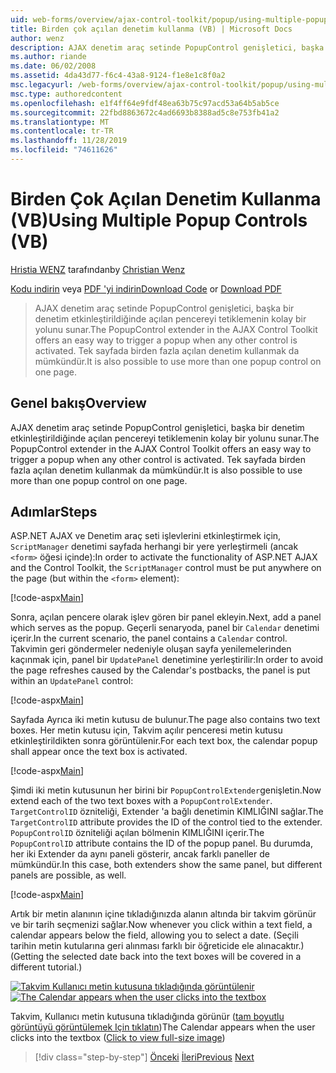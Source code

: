 ```yaml
---
uid: web-forms/overview/ajax-control-toolkit/popup/using-multiple-popup-controls-vb
title: Birden çok açılan denetim kullanma (VB) | Microsoft Docs
author: wenz
description: AJAX denetim araç setinde PopupControl genişletici, başka bir denetim etkinleştirildiğinde açılan pencereyi tetiklemenin kolay bir yolunu sunar. Ayrıca, d... kullanımı da mümkündür.
ms.author: riande
ms.date: 06/02/2008
ms.assetid: 4da43d77-f6c4-43a8-9124-f1e8e1c8f0a2
msc.legacyurl: /web-forms/overview/ajax-control-toolkit/popup/using-multiple-popup-controls-vb
msc.type: authoredcontent
ms.openlocfilehash: e1f4ff64e9fdf48ea63b75c97acd53a64b5ab5ce
ms.sourcegitcommit: 22fbd8863672c4ad6693b8388ad5c8e753fb41a2
ms.translationtype: MT
ms.contentlocale: tr-TR
ms.lasthandoff: 11/28/2019
ms.locfileid: "74611626"
---
```

# <a name="using-multiple-popup-controls-vb"></a><span data-ttu-id="e542e-104">Birden Çok Açılan Denetim Kullanma (VB)</span><span class="sxs-lookup"><span data-stu-id="e542e-104">Using Multiple Popup Controls (VB)</span></span>

<span data-ttu-id="e542e-105">[Hristia WENZ](https://github.com/wenz) tarafından</span><span class="sxs-lookup"><span data-stu-id="e542e-105">by [Christian Wenz](https://github.com/wenz)</span></span>

<span data-ttu-id="e542e-106">[Kodu indirin](https://download.microsoft.com/download/9/3/f/93f8daea-bebd-4821-833b-95205389c7d0/PopupControl1.vb.zip) veya [PDF 'yi indirin](https://download.microsoft.com/download/2/d/c/2dc10e34-6983-41d4-9c08-f78f5387d32b/popupcontrol1VB.pdf)</span><span class="sxs-lookup"><span data-stu-id="e542e-106">[Download Code](https://download.microsoft.com/download/9/3/f/93f8daea-bebd-4821-833b-95205389c7d0/PopupControl1.vb.zip) or [Download PDF](https://download.microsoft.com/download/2/d/c/2dc10e34-6983-41d4-9c08-f78f5387d32b/popupcontrol1VB.pdf)</span></span>

> <span data-ttu-id="e542e-107">AJAX denetim araç setinde PopupControl genişletici, başka bir denetim etkinleştirildiğinde açılan pencereyi tetiklemenin kolay bir yolunu sunar.</span><span class="sxs-lookup"><span data-stu-id="e542e-107">The PopupControl extender in the AJAX Control Toolkit offers an easy way to trigger a popup when any other control is activated.</span></span> <span data-ttu-id="e542e-108">Tek sayfada birden fazla açılan denetim kullanmak da mümkündür.</span><span class="sxs-lookup"><span data-stu-id="e542e-108">It is also possible to use more than one popup control on one page.</span></span>

## <a name="overview"></a><span data-ttu-id="e542e-109">Genel bakış</span><span class="sxs-lookup"><span data-stu-id="e542e-109">Overview</span></span>

<span data-ttu-id="e542e-110">AJAX denetim araç setinde PopupControl genişletici, başka bir denetim etkinleştirildiğinde açılan pencereyi tetiklemenin kolay bir yolunu sunar.</span><span class="sxs-lookup"><span data-stu-id="e542e-110">The PopupControl extender in the AJAX Control Toolkit offers an easy way to trigger a popup when any other control is activated.</span></span> <span data-ttu-id="e542e-111">Tek sayfada birden fazla açılan denetim kullanmak da mümkündür.</span><span class="sxs-lookup"><span data-stu-id="e542e-111">It is also possible to use more than one popup control on one page.</span></span>

## <a name="steps"></a><span data-ttu-id="e542e-112">Adımlar</span><span class="sxs-lookup"><span data-stu-id="e542e-112">Steps</span></span>

<span data-ttu-id="e542e-113">ASP.NET AJAX ve Denetim araç seti işlevlerini etkinleştirmek için, `ScriptManager` denetimi sayfada herhangi bir yere yerleştirmeli (ancak `<form>` öğesi içinde):</span><span class="sxs-lookup"><span data-stu-id="e542e-113">In order to activate the functionality of ASP.NET AJAX and the Control Toolkit, the `ScriptManager` control must be put anywhere on the page (but within the `<form>` element):</span></span>

[!code-aspx[Main](using-multiple-popup-controls-vb/samples/sample1.aspx)]

<span data-ttu-id="e542e-114">Sonra, açılan pencere olarak işlev gören bir panel ekleyin.</span><span class="sxs-lookup"><span data-stu-id="e542e-114">Next, add a panel which serves as the popup.</span></span> <span data-ttu-id="e542e-115">Geçerli senaryoda, panel bir `Calendar` denetimi içerir.</span><span class="sxs-lookup"><span data-stu-id="e542e-115">In the current scenario, the panel contains a `Calendar` control.</span></span> <span data-ttu-id="e542e-116">Takvimin geri göndermeler nedeniyle oluşan sayfa yenilemelerinden kaçınmak için, panel bir `UpdatePanel` denetimine yerleştirilir:</span><span class="sxs-lookup"><span data-stu-id="e542e-116">In order to avoid the page refreshes caused by the Calendar's postbacks, the panel is put within an `UpdatePanel` control:</span></span>

[!code-aspx[Main](using-multiple-popup-controls-vb/samples/sample2.aspx)]

<span data-ttu-id="e542e-117">Sayfada Ayrıca iki metin kutusu de bulunur.</span><span class="sxs-lookup"><span data-stu-id="e542e-117">The page also contains two text boxes.</span></span> <span data-ttu-id="e542e-118">Her metin kutusu için, Takvim açılır penceresi metin kutusu etkinleştirildikten sonra görüntülenir.</span><span class="sxs-lookup"><span data-stu-id="e542e-118">For each text box, the calendar popup shall appear once the text box is activated.</span></span>

[!code-aspx[Main](using-multiple-popup-controls-vb/samples/sample3.aspx)]

<span data-ttu-id="e542e-119">Şimdi iki metin kutusunun her birini bir `PopupControlExtender`genişletin.</span><span class="sxs-lookup"><span data-stu-id="e542e-119">Now extend each of the two text boxes with a `PopupControlExtender`.</span></span> <span data-ttu-id="e542e-120">`TargetControlID` özniteliği, Extender 'a bağlı denetimin KIMLIĞINI sağlar.</span><span class="sxs-lookup"><span data-stu-id="e542e-120">The `TargetControlID` attribute provides the ID of the control tied to the extender.</span></span> <span data-ttu-id="e542e-121">`PopupControlID` özniteliği açılan bölmenin KIMLIĞINI içerir.</span><span class="sxs-lookup"><span data-stu-id="e542e-121">The `PopupControlID` attribute contains the ID of the popup panel.</span></span> <span data-ttu-id="e542e-122">Bu durumda, her iki Extender da aynı paneli gösterir, ancak farklı paneller de mümkündür.</span><span class="sxs-lookup"><span data-stu-id="e542e-122">In this case, both extenders show the same panel, but different panels are possible, as well.</span></span>

[!code-aspx[Main](using-multiple-popup-controls-vb/samples/sample4.aspx)]

<span data-ttu-id="e542e-123">Artık bir metin alanının içine tıkladığınızda alanın altında bir takvim görünür ve bir tarih seçmenizi sağlar.</span><span class="sxs-lookup"><span data-stu-id="e542e-123">Now whenever you click within a text field, a calendar appears below the field, allowing you to select a date.</span></span> <span data-ttu-id="e542e-124">(Seçili tarihin metin kutularına geri alınması farklı bir öğreticide ele alınacaktır.)</span><span class="sxs-lookup"><span data-stu-id="e542e-124">(Getting the selected date back into the text boxes will be covered in a different tutorial.)</span></span>

<span data-ttu-id="e542e-125">[![Takvim Kullanıcı metin kutusuna tıkladığında görüntülenir](using-multiple-popup-controls-vb/_static/image2.png)](using-multiple-popup-controls-vb/_static/image1.png)</span><span class="sxs-lookup"><span data-stu-id="e542e-125">[![The Calendar appears when the user clicks into the textbox](using-multiple-popup-controls-vb/_static/image2.png)](using-multiple-popup-controls-vb/_static/image1.png)</span></span>

<span data-ttu-id="e542e-126">Takvim, Kullanıcı metin kutusuna tıkladığında görünür ([tam boyutlu görüntüyü görüntülemek Için tıklatın](using-multiple-popup-controls-vb/_static/image3.png))</span><span class="sxs-lookup"><span data-stu-id="e542e-126">The Calendar appears when the user clicks into the textbox ([Click to view full-size image](using-multiple-popup-controls-vb/_static/image3.png))</span></span>

> [!div class="step-by-step"]
> <span data-ttu-id="e542e-127">[Önceki](handling-postbacks-from-a-popup-control-without-an-updatepanel-cs.md)
> [İleri](handling-postbacks-from-a-popup-control-with-an-updatepanel-vb.md)</span><span class="sxs-lookup"><span data-stu-id="e542e-127">[Previous](handling-postbacks-from-a-popup-control-without-an-updatepanel-cs.md)
[Next](handling-postbacks-from-a-popup-control-with-an-updatepanel-vb.md)</span></span>
